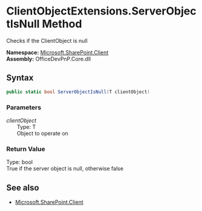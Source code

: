 # ClientObjectExtensions.ServerObjectIsNull Method  
Checks if the ClientObject is null  

**Namespace:** [Microsoft.SharePoint.Client](Microsoft.SharePoint.Client.md)  
**Assembly:** OfficeDevPnP.Core.dll  
## Syntax
```C#
public static bool ServerObjectIsNull(T clientObject)
```
### Parameters
*clientObject*  
&emsp;&emsp;Type: T  
&emsp;&emsp;Object to operate on  

### Return Value
Type: bool  
True if the server object is null, otherwise false

## See also
- [Microsoft.SharePoint.Client](Microsoft.SharePoint.Client.md)
